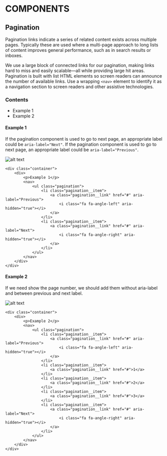# COMPONENTS

## Pagination

Pagination links indicate a series of related content exists across multiple pages. Typically these are used where a multi-page approach to long lists of content improves general performance, such as in search results or inboxes.

We use a large block of connected links for our pagination, making links hard to miss and easily scalable—all while providing large hit areas. Pagination is built with list HTML elements so screen readers can announce the number of available links. Use a wrapping `<nav>` element to identify it as a navigation section to screen readers and other assistive technologies.

### Contents

- Example 1
- Example 2


#### Example 1

If the pagination component is used to go to next page, an appropriate label could be `aria-label="Next"`.
If the pagination component is used to go to next page, an appropriate label could be `aria-label="Previous"`.

![alt text](http://imgur.com/EFEliiZ "Logo Title Text 1")

````
<div class="container">
    <div>
        <p>Example 1</p>
        <nav>
            <ul class="pagination">
                <li class="pagination__item">
                    <a class="pagination__link" href="#" aria-label="Previous">
                        <i class="fa fa-angle-left" aria-hidden="true"></i>
                    </a>
                </li>
                <li class="pagination__item">
                    <a class="pagination__link" href="#" aria-label="Next">
                        <i class="fa fa-angle-right" aria-hidden="true"></i>
                    </a>
                </li>
            </ul>
        </nav>
    </div>
</div>
````

#### Example 2

If we need show the page number, we should add them without aria-label and between previous and next label.

![alt text](http://imgur.com/1tdJsDQ "Logo Title Text 1")

````
<div class="container">
    <div>
        <p>Example 2</p>
        <nav>
            <ul class="pagination">
                <li class="pagination__item">
                    <a class="pagination__link" href="#" aria-label="Previous">
                        <i class="fa fa-angle-left" aria-hidden="true"></i>
                    </a>
                </li>
                <li class="pagination__item">
                    <a class="pagination__link" href="#">1</a>
                </li>
                <li class="pagination__item">
                    <a class="pagination__link" href="#">2</a>
                </li>
                <li class="pagination__item">
                    <a class="pagination__link" href="#">3</a>
                </li>
                <li class="pagination__item">
                    <a class="pagination__link" href="#" aria-label="Next">
                        <i class="fa fa-angle-right" aria-hidden="true"></i>
                    </a>
                </li>
            </ul>
        </nav>
    </div>
</div>
````
